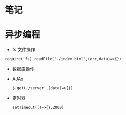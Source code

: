 # 笔记  

# 异步编程  
* fs 文件操作
```
require('fs).readFile('./index.html',(err,data)=>{})
```
* 数据库操作  

* AJAx  

  ```
  $.get('/server',(data)=>{})
  ```

* 定时器

  ```
  setTimeout(()=>{},2000)
  ```

  